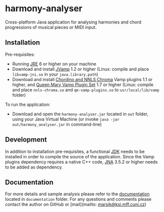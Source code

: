 # harmony-analyser
Cross-platform Java application for analysing harmonies and chord progressions of musical pieces or MIDI input.

## Installation
Pre-requisites:
* Running [JRE](https://www.java.com/en/download/) 6 or higher on your machine
* Download and install [JVamp](https://code.soundsoftware.ac.uk/projects/jvamp/files) 1.2 or higher (Linux: compile and place `libvamp-jni.so` in your `java.library.path`)
* Download and install [Chordino and NNLS Chroma](http://www.isophonics.net/nnls-chroma) Vamp plugins 1.1 or higher, and [Queen Mary Vamp Plugin Set](https://code.soundsoftware.ac.uk/projects/qm-vamp-plugins/files) 1.7 or higher (Linux: compile and place `nnls-chroma.so` and `qm-vamp-plugins.so` to `usr/local/lib/vamp` folder)

To run the application:
* Download and open the `harmony-analyser.jar` located in `out` folder, using your Java Virtual Machine (or invoke `java -jar out/harmony_analyser.jar` in command-line)

## Development
In addition to installation pre-requisites, a functional [JDK](http://www.oracle.com/technetwork/java/javase/downloads/jre8-downloads-2133155.html) needs to be installed in order to compile the source of the application.
Since the Vamp plugins dependency requires a native C++ code, [JNA](https://github.com/java-native-access/jna) 3.5.2 or higher needs to be added as dependency.

## Documentation
For more details and sample analysis please refer to the [documentation](https://github.com/lacimarsik/harmony-analyser/tree/master/documentation) located in `documentation` folder.
For any questions and comments please contact the author on GitHub or [mail](mailto: marsik@ksi.mff.cuni.cz)
